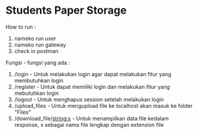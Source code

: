 <h1>Students Paper Storage</h1>

How to run :

1. nameko run user
2. nameko run gateway
3. check in postman

Fungsi - fungsi yang ada :
1. /login - Untuk melakukan login agar dapat melakukan fitur yang membutuhkan login
2. /register - Untuk dapat memiliki login dan melakukan fitur yang mebutuhkan login
3. /logout - Untuk menghapus session setelah melakukan login
4. /upload_files - Untuk mengupload file ke localhost akan masuk ke folder "Files"
5. /download_file/<string:x> - Untuk menampilkan data file kedalam response, x sebagai nama file lengkap dengan extension file